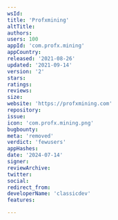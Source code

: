 ```yaml
---
wsId: 
title: 'Profxmining'
altTitle: 
authors: 
users: 100
appId: 'com.profx.mining'
appCountry: 
released: '2021-08-26'
updated: '2021-09-14'
version: '2'
stars: 
ratings: 
reviews: 
size: 
website: 'https://profxmining.com'
repository: 
issue: 
icon: 'com.profx.mining.png'
bugbounty: 
meta: 'removed'
verdict: 'fewusers'
appHashes: 
date: '2024-07-14'
signer: 
reviewArchive: 
twitter: 
social: 
redirect_from: 
developerName: 'classicdev'
features: 

---
```


